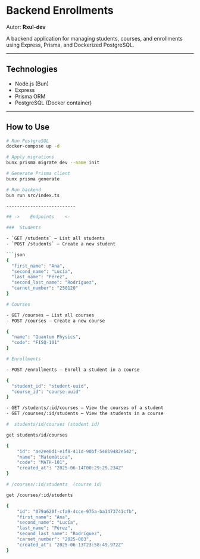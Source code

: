 # Backend Enrollments

Autor: **Rxul-dev**

A backend application for managing students, courses, and enrollments using Express, Prisma, and Dockerized PostgreSQL.

---

##  Technologies

- Node.js (Bun)
- Express
- Prisma ORM
- PostgreSQL (Docker container)

---

##  How to Use

```bash
# Run PostgreSQL
docker-compose up -d 

# Apply migrations
bunx prisma migrate dev --name init

# Generate Prisma client
bunx prisma generate

# Run backend
bun run src/index.ts

--------------------------

## ->    Endpoints    <-

###  Students

- `GET /students` — List all students
- `POST /students` — Create a new student

```json
{
  "first_name": "Ana",
  "second_name": "Lucía",
  "last_name": "Pérez",
  "second_last_name": "Rodríguez",
  "carnet_number": "250120"
}

# Courses 

- GET /courses — List all courses
- POST /courses — Create a new course

{
  "name": "Quantum Physics",
  "code": "FISQ-101"
}

# Enrollments

- POST /enrollments — Enroll a student in a course

{
  "student_id": "student-uuid",
  "course_id": "course-uuid"
}

- GET /students/:id/courses — View the courses of a student
- GET /courses/:id/students — View the students in a course

#  students/id/courses (student id)

get students/id/courses

{
    "id": "ae2ee0d1-e1f8-411d-90bf-54819482e542",
    "name": "Matemática",
    "code": "MATH-101",
    "created_at": "2025-06-14T00:29:29.234Z"
}

# /courses/:id/students  (course id)

get /courses/:id/students

{
    "id": "079a620f-cfa9-4cce-975a-ba1473741cfb",
    "first_name": "Ana",
    "second_name": "Lucía",
    "last_name": "Pérez",
    "second_last_name": "Rodríguez",
    "carnet_number": "2025-003",
    "created_at": "2025-06-13T23:58:49.972Z"
}

